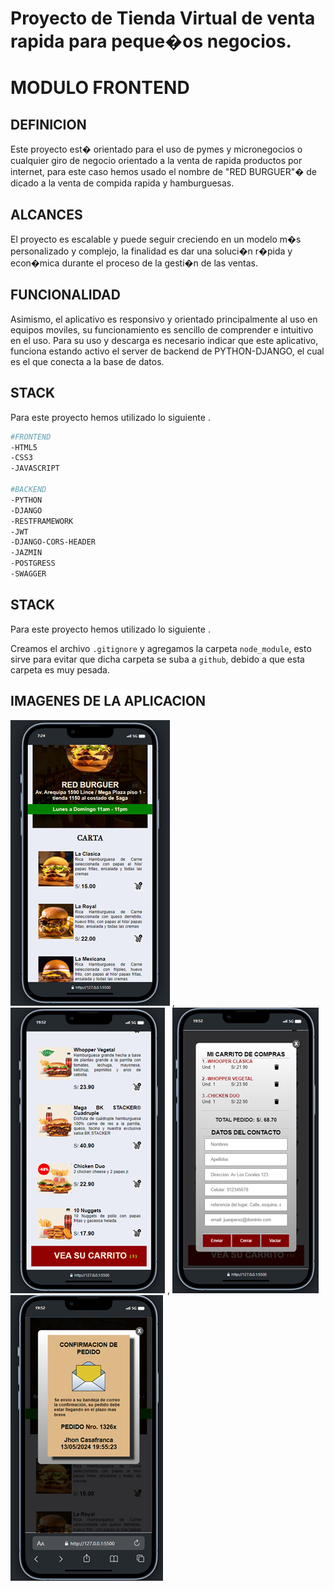# Proyecto de Tienda Virtual de venta rapida para peque�os negocios. 
# MODULO FRONTEND

## DEFINICION
Este proyecto est� orientado para el uso de pymes y micronegocios o cualquier giro de negocio orientado a la venta de rapida productos por internet, para este caso hemos usado el nombre de "RED BURGUER"� de dicado a la venta de compida rapida y hamburguesas.

## ALCANCES

El proyecto es escalable y puede seguir creciendo en un modelo m�s personalizado y complejo, la finalidad es dar una soluci�n r�pida y econ�mica durante el proceso de la gesti�n de las ventas. 

## FUNCIONALIDAD
Asimismo, el aplicativo es responsivo y orientado principalmente al uso en equipos moviles, su funcionamiento es sencillo de comprender e intuitivo en el uso.
Para su uso y descarga es necesario indicar que este aplicativo, funciona estando activo el server de backend de PYTHON-DJANGO, el cual es el que conecta a la base de datos.

## STACK
Para este proyecto hemos utilizado lo siguiente .

```bash
#FRONTEND
-HTML5
-CSS3
-JAVASCRIPT

#BACKEND
-PYTHON
-DJANGO
-RESTFRAMEWORK
-JWT
-DJANGO-CORS-HEADER
-JAZMIN
-POSTGRESS
-SWAGGER
```

## STACK
Para este proyecto hemos utilizado lo siguiente .


Creamos el archivo `.gitignore` y agregamos la carpeta `node_module`, esto sirve para evitar que dicha carpeta se suba a `github`, debido a que esta carpeta es muy pesada.

## IMAGENES DE LA APLICACION


![Imagen de Celular](https://github.com/batmanhot/tiendavirtual/blob/main/assets/app/Foto1.png)  , ![Imagen de Ceular](https://github.com/batmanhot/tiendavirtual/blob/main/assets/app/Foto2.png) , ![Imagen de Ceular](https://github.com/batmanhot/tiendavirtual/blob/main/assets/app/Foto3.png)
<img widh='154' alt='foto1' src='https://github.com/batmanhot/tiendavirtual/blob/main/assets/app/Foto4.png'>



